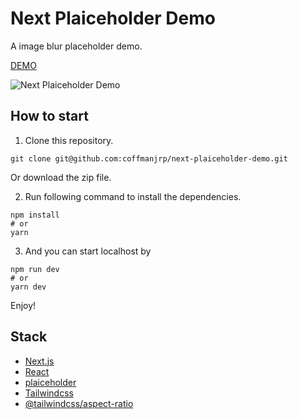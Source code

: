 # Next Plaiceholder Demo

A image blur placeholder demo.

[DEMO](https://next-plaiceholder-demo.vercel.app/)

![Next Plaiceholder Demo](https://res.cloudinary.com/coffmanjrp-dev/image/upload/v1643176443/coffmanjrp.io/next_plaiceholder_demo_8591f02cdd.png)

## How to start

1. Clone this repository.

```
git clone git@github.com:coffmanjrp/next-plaiceholder-demo.git
```

Or download the zip file.

2. Run following command to install the dependencies.

```
npm install
# or
yarn
```

3. And you can start localhost by

```
npm run dev
# or
yarn dev
```

Enjoy!

## Stack

- [Next.js](https://nextjs.org/)
- [React](https://reactjs.org/)
- [plaiceholder](https://plaiceholder.co/)
- [Tailwindcss](https://tailwindcss.com/)
- [@tailwindcss/aspect-ratio](https://github.com/tailwindlabs/tailwindcss-aspect-ratio)
